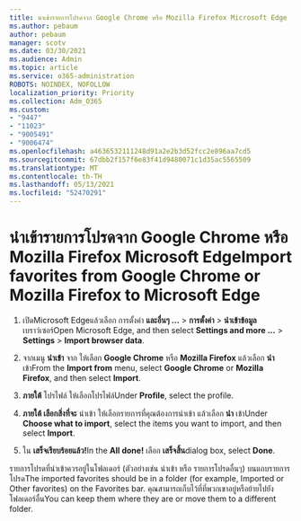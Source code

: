 ```yaml
---
title: นําเข้ารายการโปรดจาก Google Chrome หรือ Mozilla Firefox Microsoft Edge
ms.author: pebaum
author: pebaum
manager: scotv
ms.date: 03/30/2021
ms.audience: Admin
ms.topic: article
ms.service: o365-administration
ROBOTS: NOINDEX, NOFOLLOW
localization_priority: Priority
ms.collection: Adm_O365
ms.custom:
- "9447"
- "11023"
- "9005491"
- "9006474"
ms.openlocfilehash: a4636532111248d91a2e2b3d52fcc2e896aa7cd5
ms.sourcegitcommit: 67dbb2f157f6e83f41d9480071c1d35ac5565509
ms.translationtype: MT
ms.contentlocale: th-TH
ms.lasthandoff: 05/13/2021
ms.locfileid: "52470291"
---
```

# <a name="import-favorites-from-google-chrome-or-mozilla-firefox-to-microsoft-edge"></a><span data-ttu-id="fc645-102">นําเข้ารายการโปรดจาก Google Chrome หรือ Mozilla Firefox Microsoft Edge</span><span class="sxs-lookup"><span data-stu-id="fc645-102">Import favorites from Google Chrome or Mozilla Firefox to Microsoft Edge</span></span>

1. <span data-ttu-id="fc645-103">เปิดMicrosoft Edgeแล้วเลือก การตั้งค่า **และอื่นๆ ...**  >  **การตั้งค่า**  >  **นําเข้าข้อมูล** เบราว์เซอร์</span><span class="sxs-lookup"><span data-stu-id="fc645-103">Open Microsoft Edge, and then select **Settings and more ...** > **Settings** > **Import browser data**.</span></span>

1. <span data-ttu-id="fc645-104">จากเมนู **นําเข้า** จาก ให้เลือก **Google Chrome** หรือ **Mozilla Firefox** แล้วเลือก **นํา** เข้า</span><span class="sxs-lookup"><span data-stu-id="fc645-104">From the **Import from** menu, select **Google Chrome** or **Mozilla Firefox**, and then select **Import**.</span></span>

1. <span data-ttu-id="fc645-105">**ภายใต้** โปรไฟล์ ให้เลือกโปรไฟล์</span><span class="sxs-lookup"><span data-stu-id="fc645-105">Under **Profile**, select the profile.</span></span>

1. <span data-ttu-id="fc645-106">**ภายใต้ เลือกสิ่งที่จะ** นําเข้า ให้เลือกรายการที่คุณต้องการนําเข้า แล้วเลือก **นํา** เข้า</span><span class="sxs-lookup"><span data-stu-id="fc645-106">Under **Choose what to import**, select the items you want to import, and then select **Import**.</span></span>

1. <span data-ttu-id="fc645-107">ใน **เสร็จเรียบร้อยแล้ว!**</span><span class="sxs-lookup"><span data-stu-id="fc645-107">In the **All done!**</span></span> <span data-ttu-id="fc645-108">เลือก **เสร็จสิ้น**</span><span class="sxs-lookup"><span data-stu-id="fc645-108">dialog box, select **Done**.</span></span>

<span data-ttu-id="fc645-109">รายการโปรดที่นําเข้าควรอยู่ในโฟลเดอร์ (ตัวอย่างเช่น นําเข้า หรือ รายการโปรดอื่นๆ) บนแถบรายการโปรด</span><span class="sxs-lookup"><span data-stu-id="fc645-109">The imported favorites should be in a folder (for example, Imported or Other favorites) on the Favorites bar.</span></span> <span data-ttu-id="fc645-110">คุณสามารถเก็บไว้ที่ที่พวกเขาอยู่หรือย้ายไปยังโฟลเดอร์อื่น</span><span class="sxs-lookup"><span data-stu-id="fc645-110">You can keep them where they are or move them to a different folder.</span></span>
